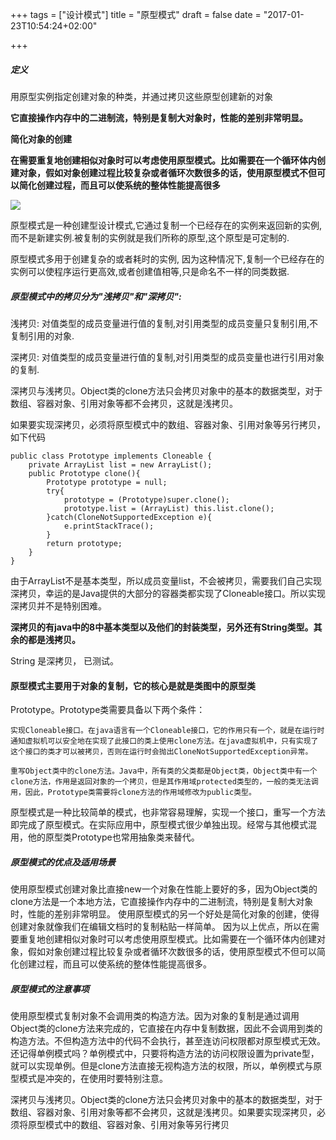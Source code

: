 +++
tags = ["设计模式"]
title = "原型模式"
draft = false
date = "2017-01-23T10:54:24+02:00"

+++



##### 定义

用原型实例指定创建对象的种类，并通过拷贝这些原型创建新的对象


**它直接操作内存中的二进制流，特别是复制大对象时，性能的差别非常明显。**

**简化对象的创建**

**在需要重复地创建相似对象时可以考虑使用原型模式。比如需要在一个循环体内创建对象，假如对象创建过程比较复杂或者循环次数很多的话，使用原型模式不但可以简化创建过程，而且可以使系统的整体性能提高很多**


![](http://i.imgur.com/ME72lvN.gif)




原型模式是一种创建型设计模式,它通过复制一个已经存在的实例来返回新的实例,而不是新建实例.被复制的实例就是我们所称的原型,这个原型是可定制的.

原型模式多用于创建复杂的或者耗时的实例, 因为这种情况下,复制一个已经存在的实例可以使程序运行更高效,或者创建值相等,只是命名不一样的同类数据.


##### 原型模式中的拷贝分为"浅拷贝"和"深拷贝":

浅拷贝: 对值类型的成员变量进行值的复制,对引用类型的成员变量只复制引用,不复制引用的对象.

深拷贝: 对值类型的成员变量进行值的复制,对引用类型的成员变量也进行引用对象的复制.

深拷贝与浅拷贝。Object类的clone方法只会拷贝对象中的基本的数据类型，对于数组、容器对象、引用对象等都不会拷贝，这就是浅拷贝。

如果要实现深拷贝，必须将原型模式中的数组、容器对象、引用对象等另行拷贝，如下代码


	public class Prototype implements Cloneable {  
	    private ArrayList list = new ArrayList();  
	    public Prototype clone(){  
	        Prototype prototype = null;  
	        try{  
	            prototype = (Prototype)super.clone();  
	            prototype.list = (ArrayList) this.list.clone();  
	        }catch(CloneNotSupportedException e){  
	            e.printStackTrace();  
	        }  
	        return prototype;   
	    }  
	}  



 由于ArrayList不是基本类型，所以成员变量list，不会被拷贝，需要我们自己实现深拷贝，幸运的是Java提供的大部分的容器类都实现了Cloneable接口。所以实现深拷贝并不是特别困难。


**深拷贝的有java中的8中基本类型以及他们的封装类型，另外还有String类型。其余的都是浅拷贝。**


String 是深拷贝， 已测试。


#### 原型模式主要用于对象的复制，它的核心是就是类图中的原型类

Prototype。Prototype类需要具备以下两个条件：

	实现Cloneable接口。在java语言有一个Cloneable接口，它的作用只有一个，就是在运行时通知虚拟机可以安全地在实现了此接口的类上使用clone方法。在java虚拟机中，只有实现了这个接口的类才可以被拷贝，否则在运行时会抛出CloneNotSupportedException异常。
	
	重写Object类中的clone方法。Java中，所有类的父类都是Object类，Object类中有一个clone方法，作用是返回对象的一个拷贝，但是其作用域protected类型的，一般的类无法调用，因此，Prototype类需要将clone方法的作用域修改为public类型。

原型模式是一种比较简单的模式，也非常容易理解，实现一个接口，重写一个方法即完成了原型模式。在实际应用中，原型模式很少单独出现。经常与其他模式混用，他的原型类Prototype也常用抽象类来替代。

##### 原型模式的优点及适用场景


   使用原型模式创建对象比直接new一个对象在性能上要好的多，因为Object类的clone方法是一个本地方法，它直接操作内存中的二进制流，特别是复制大对象时，性能的差别非常明显。
   使用原型模式的另一个好处是简化对象的创建，使得创建对象就像我们在编辑文档时的复制粘贴一样简单。
   因为以上优点，所以在需要重复地创建相似对象时可以考虑使用原型模式。比如需要在一个循环体内创建对象，假如对象创建过程比较复杂或者循环次数很多的话，使用原型模式不但可以简化创建过程，而且可以使系统的整体性能提高很多。




##### 原型模式的注意事项

使用原型模式复制对象不会调用类的构造方法。因为对象的复制是通过调用Object类的clone方法来完成的，它直接在内存中复制数据，因此不会调用到类的构造方法。不但构造方法中的代码不会执行，甚至连访问权限都对原型模式无效。还记得单例模式吗？单例模式中，只要将构造方法的访问权限设置为private型，就可以实现单例。但是clone方法直接无视构造方法的权限，所以，单例模式与原型模式是冲突的，在使用时要特别注意。


深拷贝与浅拷贝。Object类的clone方法只会拷贝对象中的基本的数据类型，对于数组、容器对象、引用对象等都不会拷贝，这就是浅拷贝。如果要实现深拷贝，必须将原型模式中的数组、容器对象、引用对象等另行拷贝